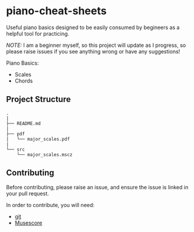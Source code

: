 # piano-cheat-sheets

Useful piano basics designed to be easily consumed by begineers as a helpful tool for practicing.

*NOTE:* I am a beginner myself, so this project will update as I progress, so please raise issues if you see anything wrong or have any suggestions!

Piano Basics:
- Scales
- Chords

## Project Structure

```
.
|
├── README.md
|
├── pdf
|   └── major_scales.pdf
|
└── src
    └── major_scales.mscz
```

## Contributing

Before contributing, please raise an issue, and ensure the issue is linked in your pull request.

In order to contribute, you will need:

- [git](https://git-scm.com/)
- [Musescore](https://musescore.org/en)
